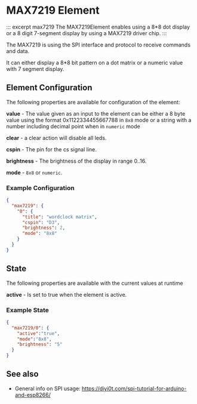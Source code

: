 # MAX7219 Element 

::: excerpt max7219
The MAX7219Element enables using a 8*8 dot display or a 8 digit 7-segment display by using a MAX7219 driver chip.
:::

The MAX7219 is using the SPI interface and protocol to receive commands and data.

It can either display a 8*8 bit pattern on a dot matrix or a numeric value with 7 segment display.


## Element Configuration

The following properties are available for configuration of the element:

**value** - The value given as an input to the element can be either a 8 byte value using the format 0x1122334455667788 in `8x8` mode or a string with a number including decimal point when in `numeric` mode 

**clear** - a clear action will disable all leds.

**cspin** - The pin for the cs signal line.

**brightness** - The brightness of the display in range 0..16.

**mode** - `8x8` or `numeric`. 


### Example Configuration

```JSON
{
  "max7219": {
    "0": {
      "title": "wordclock matrix",
      "cspin": "D3",
      "brightness": 2,
      "mode": "8x8"
    }
  }
}
```

## State

The following properties are available with the current values at runtime

**active** - Is set to true when the element is active.


### Example State

```JSON
{
  "max7219/0": {
    "active":"true",
    "mode":"8x8",
    "brightness": "5"
  }
}
```


## See also

* General info on SPI usage: https://diyi0t.com/spi-tutorial-for-arduino-and-esp8266/
